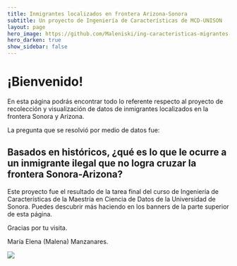 ```yaml
---
title: Inmigrantes localizados en frontera Arizona-Sonora
subtitle: Un proyecto de Ingeniería de Características de MCD-UNISON
layout: page
hero_image: https://github.com/Maleniski/ing-caracteristicas-migrantes-sonora-arizona/raw/main/docs/imagenes/Crossing%20South.png
hero_darken: true
show_sidebar: false
---
```


# ¡Bienvenido!

En esta página podrás encontrar todo lo referente respecto al proyecto de recolección y visualización de datos de inmigrantes localizados en la frontera Sonora y Arizona.

La pregunta que se resolvió por medio de datos fue: 

## Basados en históricos, ¿qué es lo que le ocurre a un inmigrante ilegal que no logra cruzar la frontera Sonora-Arizona?

Este proyecto fue el resultado de la tarea final del curso de Ingeniería de Características de la Maestría en Ciencia de Datos de la Universidad de Sonora. Puedes descubrir más haciendo en los banners de la parte superior de esta página.

Gracias por tu visita.

María Elena (Malena) Manzanares.

![](https://mcd.unison.mx/wp-content/themes/awaken/img/logo_mcd.png)
